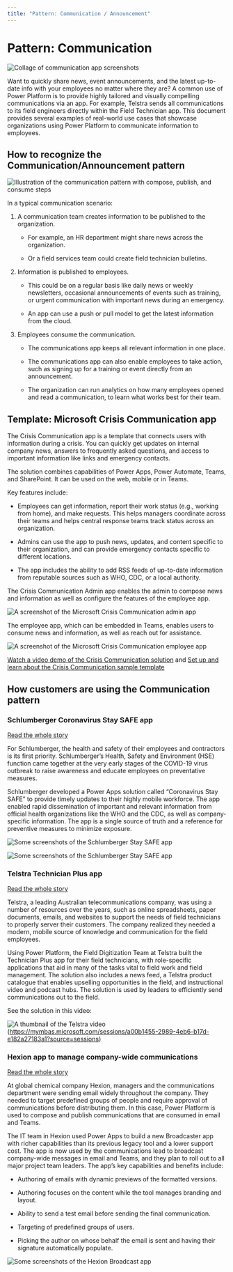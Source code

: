 ```yaml
---
title: "Pattern: Communication / Announcement"
---
```



# Pattern: Communication

![Collage of communication app screenshots](media/communication-collage.png "Collage of communication app screenshots")

Want to quickly share news, event announcements, and the latest up-to-date info
with your employees no matter where they are? A common use of Power Platform is
to provide highly tailored and visually compelling communications via an app.
For example, Telstra sends all communications to its field engineers directly
within the Field Technician app. This document provides several examples of
real-world use cases that showcase organizations using Power Platform to
communicate information to employees.

## How to recognize the Communication/Announcement pattern

![Illustration of the communication pattern with compose, publish, and consume steps](media/communication-illustration.png)

In a typical communication scenario:

1. A communication team creates information to be published to the
    organization.

    - For example, an HR department might share news across the organization.

    - Or a field services team could create field technician bulletins.

1. Information is published to employees.

    - This could be on a regular basis like daily news or weekly newsletters,
        occasional announcements of events such as training, or urgent
        communication with important news during an emergency.

    - An app can use a push or pull model to get the latest information from
        the cloud.

1. Employees consume the communication.

    - The communications app keeps all relevant information in one place.

    - The communications app can also enable employees to take action, such as
        signing up for a training or event directly from an announcement.

    - The organization can run analytics on how many employees opened and read
        a communication, to learn what works best for their team.

## Template: Microsoft Crisis Communication app

The Crisis Communication app is a template that connects users with information
during a crisis. You can quickly get updates on internal company news, answers
to frequently asked questions, and access to important information like links
and emergency contacts.

The solution combines capabilities of Power Apps, Power Automate, Teams, and
SharePoint. It can be used on the web, mobile or in Teams.

Key features include:

- Employees can get information, report their work status (e.g., working from
    home), and make requests. This helps managers coordinate across their teams
    and helps central response teams track status across an organization.

- Admins can use the app to push news, updates, and content specific to their
    organization, and can provide emergency contacts specific to different
    locations.

- The app includes the ability to add RSS feeds of up-to-date information from
    reputable sources such as WHO, CDC, or a local authority.

The Crisis Communication Admin app enables the admin to compose news and
information as well as configure the features of the employee app.

![A screenshot of the Microsoft Crisis Communication admin app](media/crisis-communication-admin-app.png "A screenshot of the Microsoft Crisis Communication admin app")

The employee app, which can be embedded in Teams, enables users to consume news
and information, as well as reach out for assistance.

![A screenshot of the Microsoft Crisis Communication employee app](media/crisis-communication-employee-app.jpg "A screenshot of the Microsoft Crisis Communication employee app")

[Watch a video demo of the Crisis Communication
solution](https://youtu.be/23SypLXiOTw) and [Set up and learn about the Crisis
Communication sample
template](https://docs.microsoft.com/powerapps/maker/canvas-apps/sample-crisis-communication-app)

## How customers are using the Communication pattern

### Schlumberger Coronavirus Stay SAFE app

[Read the whole story](https://powerapps.microsoft.com/blog/schlumberger/)

For Schlumberger, the health and safety of their employees and contractors is
its first priority. Schlumberger’s Health, Safety and Environment (HSE) function
came together at the very early stages of the COVID-19 virus outbreak to raise
awareness and educate employees on preventative measures.

Schlumberger developed a Power Apps solution called “Coronavirus Stay SAFE” to
provide timely updates to their highly mobile workforce. The app enabled rapid
dissemination of important and relevant information from official health
organizations like the WHO and the CDC, as well as company-specific information.
The app is a single source of truth and a reference for preventive measures to
minimize exposure.

![Some screenshots of the Schlumberger Stay SAFE app](media/schlumberger-stay-safe-app-1.png "Some screenshots of the Schlumberger Stay SAFE app")

![Some screenshots of the Schlumberger Stay SAFE app](media/schlumberger-stay-safe-app-2.png "Some screenshots of the Schlumberger Stay SAFE app")

### Telstra Technician Plus app

[Read the whole
story](https://customers.microsoft.com/story/765534-telstra-telecommunications-teams)

Telstra, a leading Australian telecommunications company, was using a number of
resources over the years, such as online spreadsheets, paper documents, emails,
and websites to support the needs of field technicians to properly server their
customers. The company realized they needed a modern, mobile source of knowledge
and communication for the field employees.

Using Power Platform, the Field Digitization Team at Telstra built the
Technician Plus app for their field technicians, with role-specific applications
that aid in many of the tasks vital to field work and field management. The
solution also includes a news feed, a Telstra product catalogue that enables
upselling opportunities in the field, and instructional video and podcast hubs.
The solution is used by leaders to efficiently send communications out to the
field.

See the solution in this video:
<!--TO EDITOR: The author would like the thumbnail to be a hyperlink to the video but we don't know how to achieve that. -->
![A thumbnail of the Telstra video](media/telstra-video-thumbnail.png)(https://mymbas.microsoft.com/sessions/a00b1455-2989-4eb6-b17d-e182a27183a1?source=sessions)

### Hexion app to manage company-wide communications

[Read the whole story](https://customers.microsoft.com/story/810656-hexion-manufacturing-power-platform)

At global chemical company Hexion, managers and the communications department
were sending email widely throughout the company. They needed to target
predefined groups of people and require approval of communications before
distributing them. In this case, Power Platform is used to compose and publish
communications that are consumed in email and Teams.

The IT team in Hexion used Power Apps to build a new Broadcaster app with richer
capabilities than its previous legacy tool and a lower support cost. The app is
now used by the communications lead to broadcast company-wide messages in email
and Teams, and they plan to roll out to all major project team leaders. The
app’s key capabilities and benefits include:

- Authoring of emails with dynamic previews of the formatted versions.

- Authoring focuses on the content while the tool manages branding and layout.

- Ability to send a test email before sending the final communication.

- Targeting of predefined groups of users.

- Picking the author on whose behalf the email is sent and having their
    signature automatically populate.

![Some screenshots of the Hexion Broadcast app](media/hexion-broadcaster-app.png "Some screenshots of the Hexion Broadcast app")
